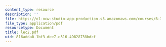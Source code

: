 ```yaml
---
content_type: resource
description: ''
file: https://ol-ocw-studio-app-production.s3.amazonaws.com/courses/6-336j-introduction-to-numerical-simulation-sma-5211-fall-2003/816adda01bf3dee7e31649828738bdcf_lec2.pdf
file_type: application/pdf
resourcetype: Document
title: lec2.pdf
uid: 816adda0-1bf3-dee7-e316-49828738bdcf
---
```

